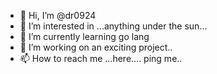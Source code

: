 - 👋 Hi, I’m @dr0924
- 👀 I’m interested in ...anything under the sun...
- 🌱 I’m currently learning go lang
- 💞️ I’m working on an exciting project..
- 📫 How to reach me ...here.... ping me.. 

<!---
dr0924/dr0924 is a ✨ special ✨ repository because its `README.md` (this file) appears on your GitHub profile.
You can click the Preview link to take a look at your changes.
--->
